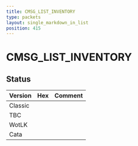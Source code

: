 ```yaml
---
title: CMSG_LIST_INVENTORY
type: packets
layout: single_markdown_in_list
position: 415
---
```


# CMSG_LIST_INVENTORY

## Status

Version | Hex | Comment
---------- | ---------- | ---------- 
Classic |  |  
TBC |  |  
WotLK |  |  
Cata |  |  
